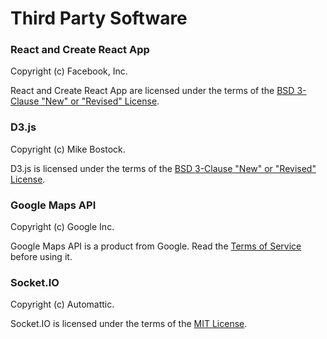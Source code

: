# Third Party Software

### React and Create React App

Copyright (c) Facebook, Inc.

React and Create React App are licensed under the terms of the [BSD 3-Clause "New" or "Revised" License](https://opensource.org/licenses/BSD-3-Clause).

### D3.js

Copyright (c) Mike Bostock.

D3.js is licensed under the terms of the [BSD 3-Clause "New" or "Revised" License](https://opensource.org/licenses/BSD-3-Clause).

### Google Maps API

Copyright (c) Google Inc.

Google Maps API is a product from Google. Read the [Terms of Service](https://developers.google.com/maps/terms) before using it.

### Socket.IO

Copyright (c) Automattic.

Socket.IO is licensed under the terms of the [MIT License](https://opensource.org/licenses/MIT).
